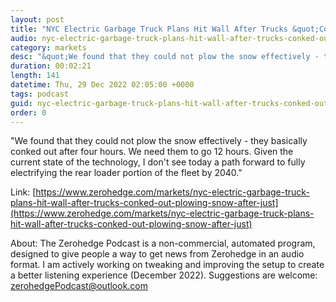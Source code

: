 ```yaml
---
layout: post
title: "NYC Electric Garbage Truck Plans Hit Wall After Trucks &quot;Conked Out&quot; Plowing Snow After Just Four Hours"
audio: nyc-electric-garbage-truck-plans-hit-wall-after-trucks-conked-out-plowing-snow-after-just-0
category: markets
desc: "&quot;We found that they could not plow the snow effectively - they basically conked out after four hours. We need them to go 12 hours. Given the current state of the technology, I don't see today a path forward to fully electrifying the rear loader portion of the fleet by 2040.&quot;"
duration: 00:02:21
length: 141
datetime: Thu, 29 Dec 2022 02:05:00 +0000
tags: podcast
guid: nyc-electric-garbage-truck-plans-hit-wall-after-trucks-conked-out-plowing-snow-after-just-0
order: 0
---
```

&quot;We found that they could not plow the snow effectively - they basically conked out after four hours. We need them to go 12 hours. Given the current state of the technology, I don't see today a path forward to fully electrifying the rear loader portion of the fleet by 2040.&quot;

Link: [https://www.zerohedge.com/markets/nyc-electric-garbage-truck-plans-hit-wall-after-trucks-conked-out-plowing-snow-after-just](https://www.zerohedge.com/markets/nyc-electric-garbage-truck-plans-hit-wall-after-trucks-conked-out-plowing-snow-after-just)

About: The Zerohedge Podcast is a non-commercial, automated program, designed to give people a way to get news from Zerohedge in an audio format.  I am actively working on tweaking and improving the setup to create a better listening experience (December 2022).  Suggestions are welcome: [zerohedgePodcast@outlook.com](mailto:zerohedgePodcast@outlook.com)